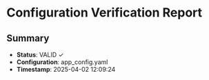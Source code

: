 # Configuration Verification Report

## Summary

- **Status**: VALID ✓
- **Configuration**: app_config.yaml
- **Timestamp**: 2025-04-02 12:09:24


